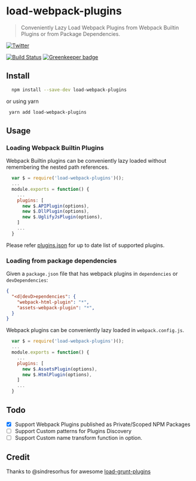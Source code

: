 # load-webpack-plugins

> Conveniently Lazy Load Webpack Plugins from Webpack Builtin Plugins or from Package Dependencies.

[![Twitter](https://img.shields.io/twitter/url/https/github.com/abhishekisnot/load-webpack-plugins.svg?style=social)](https://twitter.com/intent/tweet?text=Wow:&url=%5Bobject%20Object%5D)

[![Build Status](https://travis-ci.org/abhishekisnot/load-webpack-plugins.svg?branch=master)](https://travis-ci.org/abhishekisnot/load-webpack-plugins)
[![Greenkeeper badge](https://badges.greenkeeper.io/abhishekisnot/load-webpack-plugins.svg)](https://greenkeeper.io/)

## Install

```sh
  npm install --save-dev load-webpack-plugins
```
 or using yarn
 ```sh
  yarn add load-webpack-plugins
 ```

## Usage

### Loading Webpack Builtin Plugins

Webpack Builtin plugins can be conveniently lazy loaded without remembering the nested path references.

```js
  var $ = require('load-webpack-plugins')();
  ...
  module.exports = function() {
    ...
    plugins: [
      new $.APIPlugin(options),
      new $.DllPlugin(options),
      new $.UglifyJsPlugin(options),
    ]
    ...
  }
```

Please refer [plugins.json](plugins.json) for up to date list of supported plugins.

### Loading from package dependencies

Given a `package.json` file that has webpack plugins in `dependencies` or `devDependencies`:

```json
{
  "<d|devD>ependencies": {
    "webpack-html-plugin": "*",
    "assets-webpack-plugin": "*",
  }
}
```

Webpack plugins can be conveniently lazy loaded in `webpack.config.js`.

```js
  var $ = require('load-webpack-plugins')();
  ...
  module.exports = function() {
    ...
    plugins: [
      new $.AssetsPlugin(options),
      new $.HtmlPlugin(options),
    ]
    ...
  }
```

## Todo
- [x] Support Webpack Plugins published as Private/Scoped NPM Packages
- [ ] Support Custom patterns for Plugins Discovery
- [ ] Support Custom name transform function in option.

## Credit
Thanks to @sindresorhus for awesome [load-grunt-plugins](https://github.com/sindresorhus/load-grunt-tasks)

